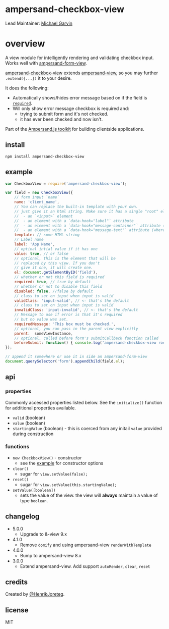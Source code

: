 # ampersand-checkbox-view

Lead Maintainer: [Michael Garvin](https://github.com/wraithgar)

# overview

A view module for intelligently rendering and validating checkbox input. Works well with [ampersand-form-view](ampersandjs/ampersand-form-view).

[ampersand-checkbox-view](#ampersand-checkbox-view) extends [ampersand-view](ampersandjs/ampersand-view), so you may further `.extend({...})` it to your desire.

It does the following:

- Automatically shows/hides error message based on if the field is [`required`](#example).
- Will only show error message checkbox is required and:
    - trying to submit form and it's not checked.
    - it has ever been checked and now isn't.

<!-- starthide -->
Part of the [Ampersand.js toolkit](http://ampersandjs.com) for building clientside applications.
<!-- endhide -->

## install

```
npm install ampersand-checkbox-view
```

## example

```javascript
var CheckboxView = require('ampersand-checkbox-view');

var field = new CheckboxView({
    // form input `name`
    name: 'client_name',
    // You can replace the built-in template with your own.
    // just give it an html string. Make sure it has a single "root" element that contains:
    //  - an `<input>` element
    //  - an element with a `data-hook="label"` attribute
    //  - an element with a `data-hook="message-container"` attribute (this we'll show/hide)
    //  - an elememt with a `data-hook="message-text"` attribute (where message text goes for error)
    template: // some HTML string
    // Label name
    label: 'App Name',
    // optinal intial value if it has one
    value: true, // or false
    // optional, this is the element that will be
    // replaced by this view. If you don't
    // give it one, it will create one.
    el: document.getElementByID('field'),
    // whether or not this field is required
    required: true, // true by default
    // whether or not to disable this field
    disabled: false, //false by default
    // class to set on input when input is valid
    validClass: 'input-valid', // <- that's the default
    // class to set on input when input is valid
    invalidClass: 'input-invalid', // <- that's the default
    // Message to use if error is that it's required
    // but no value was set.
    requiredMessage: 'This box must be checked.',
    // optional, you can pass in the parent view explicitly
    parent:  someViewInstance,
    // optional, called before form's submitCallback function called
    beforeSubmit: function() { console.log('ampersand-checkbox-view rocks!'); }
});

// append it somewhere or use it in side an ampersand-form-view
document.querySelector('form').appendChild(field.el);

```

## api
### properties
Commonly accessed properties listed below.  See the `initialize()` function for additional properties available.

- `valid` (boolean)
- `value` (boolean)
- `startingValue` (boolean) - this is coerced from any initail `value` provided during construction

### functions
- `new CheckboxView()` - constructor
    - see the [example](#example) for constructor options
- `clear()`
    - sugar for `view.setValue(false);`
- `reset()`
    - sugar for `view.setValue(this.startingValue);`
- `setValue([boolean])`
    - sets the value of the view. the view will **always** maintain a value of type `boolean`.

## changelog
- 5.0.0
  - Upgrade to &-view 9.x
- 4.1.0
    - Remove `domify` and using ampersand-view `renderWithTemplate`
- 4.0.0
    - Bump to ampersand-view 8.x
- 3.0.0
    - Extend ampersand-view.  Add support `autoRender`, `clear`, `reset`

## credits

Created by [@HenrikJoreteg](http://twitter.com/henrikjoreteg).

## license

MIT
